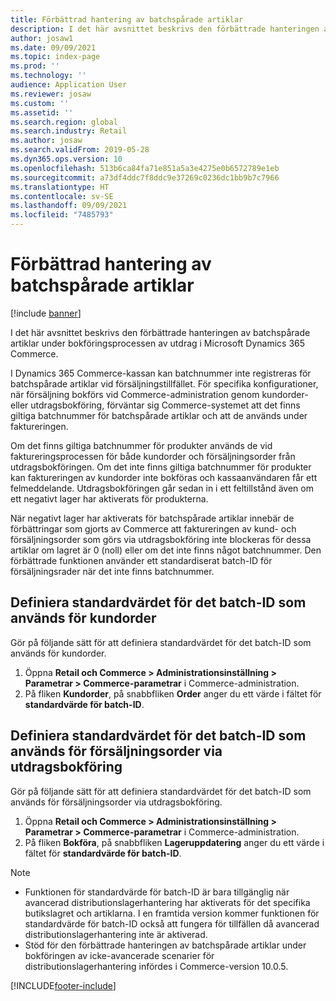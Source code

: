 ```yaml
---
title: Förbättrad hantering av batchspårade artiklar
description: I det här avsnittet beskrivs den förbättrade hanteringen av batchspårade artiklar under bokföringsprocessen av utdrag i Microsoft Dynamics 365 Commerce.
author: josaw1
ms.date: 09/09/2021
ms.topic: index-page
ms.prod: ''
ms.technology: ''
audience: Application User
ms.reviewer: josaw
ms.custom: ''
ms.assetid: ''
ms.search.region: global
ms.search.industry: Retail
ms.author: josaw
ms.search.validFrom: 2019-05-28
ms.dyn365.ops.version: 10
ms.openlocfilehash: 513b6ca84fa71e851a5a3e4275e0b6572789e1eb
ms.sourcegitcommit: a73df4ddc7f8ddc9e37269c0236dc1bb9b7c7966
ms.translationtype: HT
ms.contentlocale: sv-SE
ms.lasthandoff: 09/09/2021
ms.locfileid: "7485793"
---
```

# <a name="improved-handling-of-batch-tracked-items"></a>Förbättrad hantering av batchspårade artiklar

[!include [banner](includes/banner.md)]

I det här avsnittet beskrivs den förbättrade hanteringen av batchspårade artiklar under bokföringsprocessen av utdrag i Microsoft Dynamics 365 Commerce.

I Dynamics 365 Commerce-kassan kan batchnummer inte registreras för batchspårade artiklar vid försäljningstillfället. För specifika konfigurationer, när försäljning bokförs vid Commerce-administration genom kundorder- eller utdragsbokföring, förväntar sig Commerce-systemet att det finns giltiga batchnummer för batchspårade artiklar och att de används under faktureringen.

Om det finns giltiga batchnummer för produkter används de vid faktureringsprocessen för både kundorder och försäljningsorder från utdragsbokföringen. Om det inte finns giltiga batchnummer för produkter kan faktureringen av kundorder inte bokföras och kassaanvändaren får ett felmeddelande. Utdragsbokföringen går sedan in i ett feltillstånd även om ett negativt lager har aktiverats för produkterna.

När negativt lager har aktiverats för batchspårade artiklar innebär de förbättringar som gjorts av Commerce att faktureringen av kund- och försäljningsorder som görs via utdragsbokföring inte blockeras för dessa artiklar om lagret är 0 (noll) eller om det inte finns något batchnummer. Den förbättrade funktionen använder ett standardiserat batch-ID för försäljningsrader när det inte finns batchnummer.

## <a name="define-the-default-batch-id-that-is-used-for-customer-orders"></a>Definiera standardvärdet för det batch-ID som används för kundorder

Gör på följande sätt för att definiera standardvärdet för det batch-ID som används för kundorder.

1. Öppna **Retail och Commerce \> Administrationsinställning \> Parametrar \> Commerce-parametrar** i Commerce-administration.
1. På fliken **Kundorder**, på snabbfliken **Order** anger du ett värde i fältet för **standardvärde för batch-ID**.

## <a name="define-the-default-batch-id-that-is-used-for-sales-order-invoicing-through-statement-posting"></a>Definiera standardvärdet för det batch-ID som används för försäljningsorder via utdragsbokföring

Gör på följande sätt för att definiera standardvärdet för det batch-ID som används för försäljningsorder via utdragsbokföring.

1. Öppna **Retail och Commerce \> Administrationsinställning \> Parametrar \> Commerce-parametrar** i Commerce-administration.
1. På fliken **Bokföra**, på snabbfliken **Lageruppdatering** anger du ett värde i fältet för **standardvärde för batch-ID**.

> [!NOTE]
> - Funktionen för standardvärde för batch-ID är bara tillgänglig när avancerad distributionslagerhantering har aktiverats för det specifika butikslagret och artiklarna. I en framtida version kommer funktionen för standardvärde för batch-ID också att fungera för tillfällen då avancerad distributionslagerhantering inte är aktiverad.
> - Stöd för den förbättrade hanteringen av batchspårade artiklar under bokföringen av icke-avancerade scenarier för distributionslagerhantering infördes i Commerce-version 10.0.5.

[!INCLUDE[footer-include](../includes/footer-banner.md)]
